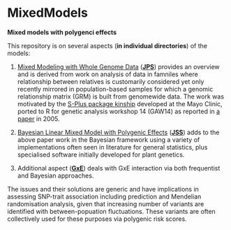 # MixedModels

**Mixed models with polygenci effects**

This repository is on several aspects (**in individual directories**) of the models:

1. [Mixed Modeling with Whole Genome Data](JPS/jps.pdf) (**[JPS](JPS)**) provides an overview and is 
derived from work on analysis of data in famniles where relationship between relatives is customarily 
considered yet only recently mirrored in population-based samples for which a genomic relationship matrix 
(GRM) is built from genomewide data. The work was motivated by the [S-Plus package 
kinship](http://www.mayo.edu/research/departments-divisions/department-health-sciences-research/division-biomedical-statistics-informatics/software/s-plus-r-functions) 
developed at the Mayo Clinic, ported to R for genetic analysis workshop 14 (GAW14) as reported in [a 
paper](https://bmcgenet.biomedcentral.com/articles/10.1186/1471-2156-6-S1-S127) in 2005.

2. [Bayesian Linear Mixed Model with Polygenic Effects](JSS/paper.pdf) (**[JSS](JSS)**) adds to the
above paper work in the Bayesian framework using a variety of implementations often seen in literature
for general statistics, plus specialised software initially developed for plant genetics.

3. Additional aspect (**[GxE](GxE)**) deals with GxE interaction via both frequentist and Bayesian
approaches.

The issues and their solutions are generic and have implications in assessing SNP-trait association 
including prediction and Mendelian randomisation analysis, given that increasing number of variants are
identified with between-popuation fluctuations. These variants are often collectively used for these
purposes via polygenic risk scores.
